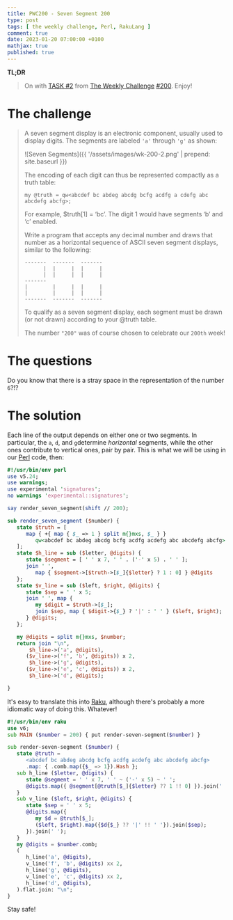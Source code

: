 ```yaml
---
title: PWC200 - Seven Segment 200
type: post
tags: [ the weekly challenge, Perl, RakuLang ]
comment: true
date: 2023-01-20 07:00:00 +0100
mathjax: true
published: true
---
```


**TL;DR**

> On with [TASK #2][] from [The Weekly Challenge][] [#200][].
> Enjoy!

# The challenge

> A seven segment display is an electronic component, usually used to
> display digits. The segments are labeled `'a'` through `'g'` as shown:
>
> ![Seven Segments]({{ '/assets/images/wk-200-2.png' | prepend: site.baseurl }})
>
> The encoding of each digit can thus be represented compactly as a
> truth table:
>
>     my @truth = qw<abcdef bc abdeg abcdg bcfg acdfg a cdefg abc abcdefg abcfg>;
>
> For example, $truth[1] = ‘bc’. The digit 1 would have segments ‘b’ and
> ‘c’ enabled.
>
> Write a program that accepts any decimal number and draws that number
> as a horizontal sequence of ASCII seven segment displays, similar to
> the following:
>
>     -------  -------  -------
>           |  |     |  |     |
>           |  |     |  |     |
>     -------
>     |        |     |  |     |
>     |        |     |  |     |
>     -------  -------  -------
>
> To qualify as a seven segment display, each segment must be drawn (or
> not drawn) according to your @truth table.
>
> The number `"200"` was of course chosen to celebrate our `200th` week!

# The questions

Do you know that there is a stray space in the representation of the
number `6`?!?

# The solution

Each line of the output depends on either one or two segments. In
particular, the `a`, `d`, and `g`determine *horizontal* segments, while
the other ones contribute to vertical ones, pair by pair. This is what
we will be using in our [Perl][] code, then:

```perl
#!/usr/bin/env perl
use v5.24;
use warnings;
use experimental 'signatures';
no warnings 'experimental::signatures';

say render_seven_segment(shift // 200);

sub render_seven_segment ($number) {
   state $truth = [
      map { +{ map { $_ => 1 } split m{}mxs, $_ } }
         qw<abcdef bc abdeg abcdg bcfg acdfg acdefg abc abcdefg abcfg>
   ];
   state $h_line = sub ($letter, @digits) {
      state $segment = [ ' ' x 7, ' ' . ('-' x 5) . ' ' ];
      join ' ',
         map { $segment->[$truth->[$_]{$letter} ? 1 : 0] } @digits
   };
   state $v_line = sub ($left, $right, @digits) {
      state $sep = ' ' x 5;
      join ' ', map {
         my $digit = $truth->[$_];
         join $sep, map { $digit->{$_} ? '|' : ' ' } ($left, $right);
      } @digits;
   };

   my @digits = split m{}mxs, $number;
   return join "\n",
       $h_line->('a', @digits),
      ($v_line->('f', 'b', @digits)) x 2,
       $h_line->('g', @digits),
      ($v_line->('e', 'c', @digits)) x 2,
       $h_line->('d', @digits);

}
```

It's easy to translate this into [Raku][], although there's probably a
more idiomatic way of doing this. Whatever!

```raku
#!/usr/bin/env raku
use v6;
sub MAIN ($number = 200) { put render-seven-segment($number) }

sub render-seven-segment ($number) {
   state @truth =
      <abcdef bc abdeg abcdg bcfg acdfg acdefg abc abcdefg abcfg>
      .map: { .comb.map({$_ => 1}).Hash };
   sub h_line ($letter, @digits) {
      state @segment = ' ' x 7, ' ' ~ ('-' x 5) ~ ' ';
      @digits.map({ @segment[@truth[$_]{$letter} ?? 1 !! 0] }).join(' ');
   }
   sub v_line ($left, $right, @digits) {
      state $sep = ' ' x 5;
      @digits.map({
         my $d = @truth[$_];
         ($left, $right).map({$d{$_} ?? '|' !! ' '}).join($sep);
      }).join(' ');
   }
   my @digits = $number.comb;
   (
      h_line('a', @digits),
      v_line('f', 'b', @digits) xx 2,
      h_line('g', @digits),
      v_line('e', 'c', @digits) xx 2,
      h_line('d', @digits),
   ).flat.join: "\n";
}
```

Stay safe!

[The Weekly Challenge]: https://theweeklychallenge.org/
[#200]: https://theweeklychallenge.org/blog/perl-weekly-challenge-200/
[TASK #2]: https://theweeklychallenge.org/blog/perl-weekly-challenge-200/#TASK2
[Perl]: https://www.perl.org/
[Raku]: https://raku.org/
[manwar]: http://www.manwar.org/
